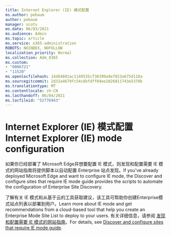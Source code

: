 ```yaml
---
title: Internet Explorer (IE) 模式配置
ms.author: pebaum
author: pebaum
manager: scotv
ms.date: 06/03/2021
ms.audience: Admin
ms.topic: article
ms.service: o365-administration
ROBOTS: NOINDEX, NOFOLLOW
localization_priority: Normal
ms.collection: Adm_O365
ms.custom:
- "9006721"
- "11520"
ms.openlocfilehash: 14d64601ac1149535cf36399a9e7023a675d118a
ms.sourcegitcommit: 2d32a4679fc54c6bfdff04ee1026811743e5370b
ms.translationtype: MT
ms.contentlocale: zh-CN
ms.lasthandoff: 06/04/2021
ms.locfileid: "52776943"
---
```

# <a name="internet-explorer-ie-mode-configuration"></a><span data-ttu-id="5c6cb-102">Internet Explorer (IE) 模式配置</span><span class="sxs-lookup"><span data-stu-id="5c6cb-102">Internet Explorer (IE) mode configuration</span></span>

<span data-ttu-id="5c6cb-103">如果你已经部署了 Microsoft Edge并想要配置 IE 模式，则发现和配置需要 IE 模式的网站指南将提供脚本以自动配置 Enterprise 站点发现。</span><span class="sxs-lookup"><span data-stu-id="5c6cb-103">If you've already deployed ‎Microsoft Edge‎ and want to configure IE mode, the Discover and configure sites that require IE mode guide provides the scripts to automate the configuration of Enterprise Site Discovery.</span></span> 

<span data-ttu-id="5c6cb-104">了解有关 IE 模式和从基于云的工具获取建议，该工具可帮助你创建Enterprise模式站点列表以部署到用户。</span><span class="sxs-lookup"><span data-stu-id="5c6cb-104">Learn more about IE mode and get recommendations from a cloud-based tool that help you create an Enterprise Mode Site List to deploy to your users.</span></span> <span data-ttu-id="5c6cb-105">有关详细信息，请参阅 [发现和配置需要 IE 模式的网站指南](https://admin.microsoft.com/AdminPortal/Home?#/modernonboarding/configureiemode)。</span><span class="sxs-lookup"><span data-stu-id="5c6cb-105">For details, see [Discover and configure sites that require IE mode guide](https://admin.microsoft.com/AdminPortal/Home?#/modernonboarding/configureiemode).</span></span>